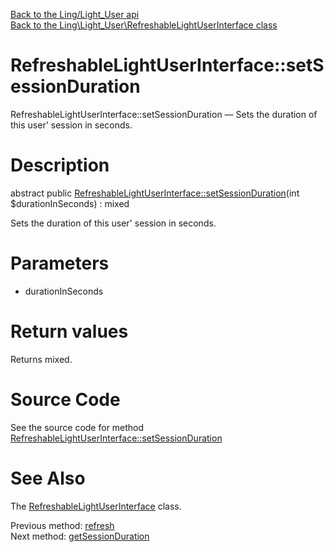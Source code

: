 [Back to the Ling/Light_User api](https://github.com/lingtalfi/Light_User/blob/master/doc/api/Ling/Light_User.md)<br>
[Back to the Ling\Light_User\RefreshableLightUserInterface class](https://github.com/lingtalfi/Light_User/blob/master/doc/api/Ling/Light_User/RefreshableLightUserInterface.md)


RefreshableLightUserInterface::setSessionDuration
================



RefreshableLightUserInterface::setSessionDuration — Sets the duration of this user' session in seconds.




Description
================


abstract public [RefreshableLightUserInterface::setSessionDuration](https://github.com/lingtalfi/Light_User/blob/master/doc/api/Ling/Light_User/RefreshableLightUserInterface/setSessionDuration.md)(int $durationInSeconds) : mixed




Sets the duration of this user' session in seconds.




Parameters
================


- durationInSeconds

    


Return values
================

Returns mixed.








Source Code
===========
See the source code for method [RefreshableLightUserInterface::setSessionDuration](https://github.com/lingtalfi/Light_User/blob/master/RefreshableLightUserInterface.php#L32-L32)


See Also
================

The [RefreshableLightUserInterface](https://github.com/lingtalfi/Light_User/blob/master/doc/api/Ling/Light_User/RefreshableLightUserInterface.md) class.

Previous method: [refresh](https://github.com/lingtalfi/Light_User/blob/master/doc/api/Ling/Light_User/RefreshableLightUserInterface/refresh.md)<br>Next method: [getSessionDuration](https://github.com/lingtalfi/Light_User/blob/master/doc/api/Ling/Light_User/RefreshableLightUserInterface/getSessionDuration.md)<br>

